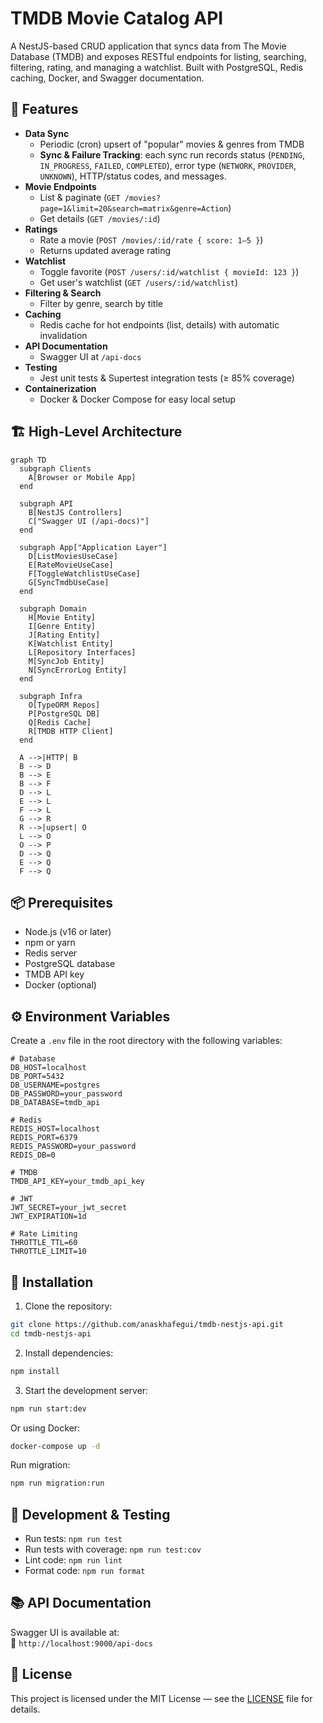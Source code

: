 # TMDB Movie Catalog API

A NestJS-based CRUD application that syncs data from The Movie Database (TMDB) and exposes RESTful endpoints for listing, searching, filtering, rating, and managing a watchlist. Built with PostgreSQL, Redis caching, Docker, and Swagger documentation.

## 🚀 Features

- **Data Sync**  
  - Periodic (cron) upsert of "popular" movies & genres from TMDB  
  - **Sync & Failure Tracking**: each sync run records status (`PENDING`, `IN_PROGRESS`, `FAILED`, `COMPLETED`), error type (`NETWORK`, `PROVIDER`, `UNKNOWN`), HTTP/status codes, and messages.  
- **Movie Endpoints**  
  - List & paginate (`GET /movies?page=1&limit=20&search=matrix&genre=Action`)  
  - Get details (`GET /movies/:id`)  
- **Ratings**  
  - Rate a movie (`POST /movies/:id/rate { score: 1–5 }`)  
  - Returns updated average rating  
- **Watchlist**  
  - Toggle favorite (`POST /users/:id/watchlist { movieId: 123 }`)  
  - Get user's watchlist (`GET /users/:id/watchlist`)  
- **Filtering & Search**  
  - Filter by genre, search by title  
- **Caching**  
  - Redis cache for hot endpoints (list, details) with automatic invalidation  
- **API Documentation**  
  - Swagger UI at `/api-docs`  
- **Testing**  
  - Jest unit tests & Supertest integration tests (≥ 85% coverage)  
- **Containerization**  
  - Docker & Docker Compose for easy local setup  

## 🏗 High-Level Architecture

```mermaid
graph TD
  subgraph Clients
    A[Browser or Mobile App]
  end

  subgraph API
    B[NestJS Controllers]
    C["Swagger UI (/api-docs)"]
  end

  subgraph App["Application Layer"]
    D[ListMoviesUseCase]
    E[RateMovieUseCase]
    F[ToggleWatchlistUseCase]
    G[SyncTmdbUseCase]
  end

  subgraph Domain
    H[Movie Entity]
    I[Genre Entity]
    J[Rating Entity]
    K[Watchlist Entity]
    L[Repository Interfaces]
    M[SyncJob Entity]
    N[SyncErrorLog Entity]
  end

  subgraph Infra
    O[TypeORM Repos]
    P[PostgreSQL DB]
    Q[Redis Cache]
    R[TMDB HTTP Client]
  end

  A -->|HTTP| B
  B --> D
  B --> E
  B --> F
  D --> L
  E --> L
  F --> L
  G --> R
  R -->|upsert| O
  L --> O
  O --> P
  D --> Q
  E --> Q
  F --> Q
```

## 📦 Prerequisites

- Node.js (v16 or later)
- npm or yarn
- Redis server
- PostgreSQL database
- TMDB API key
- Docker (optional)

## ⚙️ Environment Variables

Create a `.env` file in the root directory with the following variables:

```env
# Database
DB_HOST=localhost
DB_PORT=5432
DB_USERNAME=postgres
DB_PASSWORD=your_password
DB_DATABASE=tmdb_api

# Redis
REDIS_HOST=localhost
REDIS_PORT=6379
REDIS_PASSWORD=your_password
REDIS_DB=0

# TMDB
TMDB_API_KEY=your_tmdb_api_key

# JWT
JWT_SECRET=your_jwt_secret
JWT_EXPIRATION=1d

# Rate Limiting
THROTTLE_TTL=60
THROTTLE_LIMIT=10
```

## 🚀 Installation

1. Clone the repository:
```bash
git clone https://github.com/anaskhafegui/tmdb-nestjs-api.git
cd tmdb-nestjs-api
```

2. Install dependencies:
```bash
npm install
```

3. Start the development server:
```bash
npm run start:dev
```

Or using Docker:
```bash
docker-compose up -d
```

Run migration:
```bash
npm run migration:run
```

## 🧪 Development & Testing

- Run tests: `npm run test`
- Run tests with coverage: `npm run test:cov`
- Lint code: `npm run lint`
- Format code: `npm run format`

## 📚 API Documentation

Swagger UI is available at:  
📍 `http://localhost:9000/api-docs`

## 📝 License

This project is licensed under the MIT License — see the [LICENSE](LICENSE) file for details.
